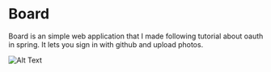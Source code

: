 # Board

Board is an simple web application that I made following tutorial about oauth in spring. It lets you sign in with github and upload photos.


![Alt Text](https://i.imgur.com/vdS8gEh.jpg)
